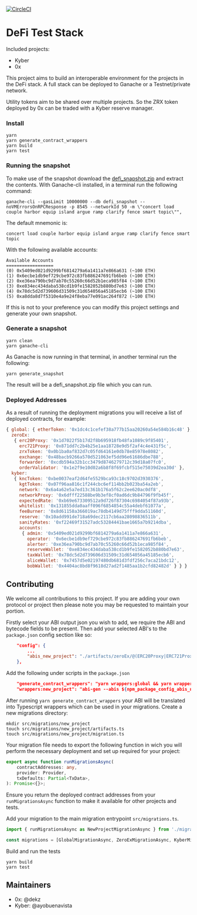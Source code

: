 [![CircleCI](https://circleci.com/gh/dekz/defi-test-stack.svg?style=svg)](https://circleci.com/gh/dekz/defi-test-stack)

# DeFi Test Stack

Included projects:

-   Kyber
-   0x

This project aims to build an interoperable environment for the projects in the DeFi stack. A full stack can be deployed to Ganache or a Testnet/private network.

Utility tokens aim to be shared over multiple projects. So the ZRX token deployed by 0x can be traded with a Kyber reserve manager.

### Install

```
yarn
yarn generate_contract_wrappers
yarn build
yarn test
```

### Running the snapshot

To make use of the snapshot download the [defi_snapshot.zip](https://github.com/dekz/defi-test-stack/releases) and extract the contents. With Ganache-cli installed, in a terminal run the following command:

```
ganache-cli --gasLimit 10000000 --db defi_snapshot --noVMErrorsOnRPCResponse -p 8545 --networkId 50 -m \"concert load couple harbor equip island argue ramp clarify fence smart topic\"",
```

The default mnemonic is:

```
concert load couple harbor equip island argue ramp clarify fence smart topic
```

With the following available accounts:

```
Available Accounts
==================
(0) 0x5409ed021d9299bf6814279a6a1411a7e866a631 (~100 ETH)
(1) 0x6ecbe1db9ef729cbe972c83fb886247691fb6beb (~100 ETH)
(2) 0xe36ea790bc9d7ab70c55260c66d52b1eca985f84 (~100 ETH)
(3) 0xe834ec434daba538cd1b9fe1582052b880bd7e63 (~100 ETH)
(4) 0x78dc5d2d739606d31509c31d654056a45185ecb6 (~100 ETH)
(5) 0xa8dda8d7f5310e4a9e24f8eba77e091ac264f872 (~100 ETH)
```

If this is not to your preference you can modify this project settings and generate your own snapshot.

### Generate a snapshot

```
yarn clean
yarn ganache-cli
```

As Ganache is now running in that terminal, in another terminal run the following:

```
yarn generate_snapshot
```

The result will be a defi_snapshot.zip file which you can run.

### Deployed Addresses

As a result of running the deployment migrations you will receive a list of deployed contracts, for example:

```javascript
{ global: { etherToken: '0x1dc4c1cefef38a777b15aa20260a54e584b16c48' },
  zeroEx:
   { erc20Proxy: '0x1d7022f5b17d2f8b695918fb48fa1089c9f85401',
     erc721Proxy: '0x871dd7c2b4b25e1aa18728e9d5f2af4c4e431f5c',
     zrxToken: '0x0b1ba0af832d7c05fd64161e0db78e85978e8082',
     exchange: '0x48bacb9266a570d521063ef5dd96e61686dbe788',
     forwarder: '0xcdb594a32b1cc3479d8746279712c39d18a07fc0',
     orderValidator: '0x1e2f9e10d02a6b8f8f69fcbf515e75039d2ea30d' },
  kyber:
   { kncToken: '0xbe0037eaf2d64fe5529bca93c18c9702d3930376',
     kgtToken: '0x07f96aa816c1f244cbc6ef114bb2b023ba54a2eb',
     network: '0x6a4a62e5a7ed13c361b176a5f62c2ee620ac0df8',
     networkProxy: '0x6dfff22588be9b3ef8cf0ad6dc9b84796f9fb45f',
     expectedRate: '0xb69e673309512a9d726f87304c6984054f87a93b',
     whitelist: '0x131855dda0aaff096f6854854c55a4debf61077a',
     feeBurner: '0x8d61158a366019ac78db4149d75fff9dda51160d',
     reserve: '0x10add991de718a69dec2117cb6aa28098836511b',
     sanityRates: '0xf22469f31527adc53284441bae1665a7b9214dba',
     accounts:
      { admin: '0x5409ed021d9299bf6814279a6a1411a7e866a631',
        operator: '0x6ecbe1db9ef729cbe972c83fb886247691fb6beb',
        alerter: '0xe36ea790bc9d7ab70c55260c66d52b1eca985f84',
        reserveWallet: '0xe834ec434daba538cd1b9fe1582052b880bd7e63',
        taxWallet: '0x78dc5d2d739606d31509c31d654056a45185ecb6',
        aliceWallet: '0x7457d5e02197480db681d3fdf256c7aca21bdc12',
        bobWallet: '0x4404ac8bd8f9618d27ad2f1485aa1b2cfd82482d' } } }
```

## Contributing

We welcome all contributions to this project. If you are adding your own protocol or project then please note you may be requested to maintain your portion.

Firstly select your ABI output json you wish to add, we require the ABI and bytecode fields to be present. Then add your selected ABI's to the `package.json` config section like so:

```json
    "config": {
        ...
        "abis_new_project": "./artifacts/zeroEx/@(ERC20Proxy|ERC721Proxy|Exchange|Forwarder|OrderValidator).json",
    },
```

Add the following under scripts in the `package.json`

```json
    "generate_contract_wrappers": "yarn wrappers:global && yarn wrappers:0x && yarn wrappers:kyber && yarn wrappers:new_project",
    "wrappers:new_project": "abi-gen --abis ${npm_package_config_abis_new_project} ${npm_package_config_abi_gen_args} --output src/migrations/new_project/generated-wrappers",
```

After running `yarn generate_contract_wrappers` your ABI will be translated into Typescript wrappers which can be used in your migrations. Create a new migrations directory:

```
mkdir src/migrations/new_project
touch src/migrations/new_project/artifacts.ts
touch src/migrations/new_project/migration.ts
```

Your migration file needs to export the following function in wich you will perform the necessary deployment and set up required for your project:

```typescript
export async function runMigrationsAsync(
    contractAddresses: any,
    provider: Provider,
    txDefaults: Partial<TxData>,
): Promise<{}>;
```

Ensure you return the deployed contract addresses from your `runMigrationsAsync` function to make it available for other projects and tests.

Add your migration to the main migration entrypoint `src/migrations.ts`.

```typescript
import { runMigrationsAsync as NewProjectMigrationAsync } from './migrations/new_project/migration';

const migrations = [GlobalMigrationAsync, ZeroExMigrationAsync, KyberMigrationAsync, NewProjectMigrationAsync];
```

Build and run the tests

```
yarn build
yarn test
```

## Maintainers

-   0x: @dekz
-   Kyber: @ayobuenavista
